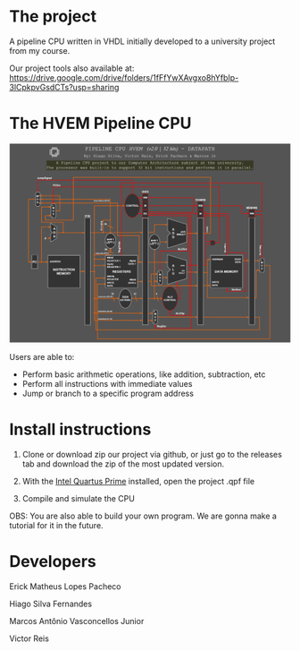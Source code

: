 # The project

A pipeline CPU written in VHDL initially developed to a university project from my course.

Our project tools also available at: https://drive.google.com/drive/folders/1fFfYwXAvgxo8hYfbIp-3lCpkpvGsdCTs?usp=sharing

# The HVEM Pipeline CPU

![HVEM 2.0 CPU](main/doc/CPU%20HVEM%202.0%20Datapath.png)

Users are able to:

- Perform basic arithmetic operations, like addition, subtraction, etc
- Perform all instructions with immediate values
- Jump or branch to a specific program address

# Install instructions

1. Clone or download zip our project via github, or just go to the releases tab and download the zip of the most updated version.

2. With the [Intel Quartus Prime](http://fpgasoftware.intel.com/?edition=lite) installed, open the project .qpf file

3. Compile and simulate the CPU</br >

OBS: You are also able to build your own program. We are gonna make a tutorial for it in the future.

# Developers

Erick Matheus Lopes Pacheco

Hiago Silva Fernandes

Marcos Antônio Vasconcellos Junior

Victor Reis
